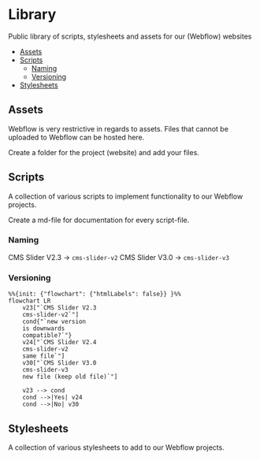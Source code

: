 # Library
Public library of scripts, stylesheets and assets for our (Webflow) websites
- [Assets](#assets)
- [Scripts](#scripts)
  - [Naming](#naming)
  - [Versioning](#versioning)
- [Stylesheets](#stylesheets)

## Assets
Webflow is very restrictive in regards to assets. Files that cannot be uploaded to Webflow can be hosted here.

Create a folder for the project (website) and add your files.

## Scripts
A collection of various scripts to implement functionality to our Webflow projects.

Create a md-file for documentation for every script-file.
### Naming
CMS Slider V2.3 -> `cms-slider-v2`
CMS Slider V3.0 -> `cms-slider-v3`
### Versioning
<!-- https://mermaid.js.org/intro/ -->
```mermaid
%%{init: {"flowchart": {"htmlLabels": false}} }%%
flowchart LR
    v23["`CMS Slider V2.3
    cms-slider-v2`"]
    cond{"`new version
    is downwards
    compatible?`"}
    v24["`CMS Slider V2.4
    cms-slider-v2
    same file`"]
    v30["`CMS Slider V3.0
    cms-slider-v3
    new file (keep old file)`"]

    v23 --> cond
    cond -->|Yes| v24
    cond -->|No| v30
```

## Stylesheets
A collection of various stylesheets to add to our Webflow projects.
